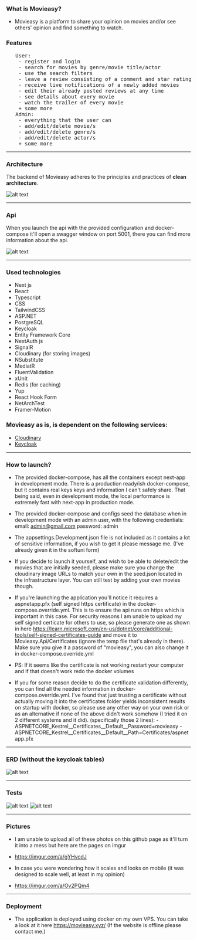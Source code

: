 ### What is Movieasy?
- Movieasy is a platform to share your opinion on movies and/or see others' opinion and find something to watch.

### Features
<pre>
   User:
    - register and login
    - search for movies by genre/movie title/actor 
    - use the search filters
    - leave a review consisting of a comment and star rating on any movie (except ones who are to be released)
    - receive live notifications of a newly added movies
    - edit their already posted reviews at any time
    - see details about every movie
    - watch the trailer of every movie
    + some more
   Admin:
    - everything that the user can
    - add/edit/delete movie/s
    - add/edit/delete genre/s
    - add/edit/delete actor/s
    + some more
</pre>

------------

### Architecture
The backend of Movieasy adheres to the principles and practices of **clean architecture**.

![alt text](https://pbs.twimg.com/media/F92a6qvXYAA6i8K?format=png&name=4096x4096 "Logo Title Text 1")

------------

### Api
When you launch the api with the provided configuration and docker-compose it'll open a swagger window on port 5001, there you can find more information about the api.

![alt text](https://github.com/kristian234/Movieasy/blob/master/images/swagger.png)

------------

### Used technologies
- Next js
- React
- Typescript
- CSS
- TailwindCSS
- ASP.NET
- PostgreSQL
- Keycloak
- Entity Framework Core
- NextAuth js
- SignalR
- Cloudinary (for storing images)  
- NSubstitute
- MediatR
- FluentValidation
- xUnit
- Redis (for caching)
- Yup 
- React Hook Form
- NetArchTest
- Framer-Motion

### Movieasy as is, is dependent on the following services:
- [Cloudinary](https://cloudinary.com/)
- [Keycloak](https://www.keycloak.org/)
  
------------

### How to launch?
- The provided docker-compose, has all the containers except next-app in development mode. There is a production ready/ish docker-compose, but it contains real keys keys and information I can't safely share. That being said, even in development mode, the local performance is extremely fast with next-app in production mode.
- The provided docker-compose and configs seed the database when in development mode with an admin user, with the following credentials:
  email: admin@gmail.com
  password: admin
- The appsettings.Development.json file is not included as it contains a lot of sensitive information, if you wish to get it please message me. (I've already given it in the softuni form)
- If you decide to launch it yourself, and wish to be able to delete/edit the movies that are initially seeded, please make sure you change the cloudinary image URLs to match your own in the seed.json located in the infrastructure layer. You can still test by adding your own movies though.
- If you're launching the application you'll notice it requires a aspnetapp.pfx (self signed https certificate) in the docker-compose.override.yml. This is to ensure the api runs on https which is important in this case. For security reasons I am unable to upload my self signed certicate for others to use, so please generate one as shown in here https://learn.microsoft.com/en-us/dotnet/core/additional-tools/self-signed-certificates-guide and move it to  Movieasy.Api/Certificates (ignore the temp file that's already in there). Make sure you give it a password of "movieasy", you can also change it in docker-compose.override.yml
- PS: If it seems like the certificate is not working restart your computer and if that doesn't work redo the docker volumes 
  
- If you for some reason decide to do the certificate validation differently, you can find all the needed information in docker-compose.override.yml. I've found that just trusting a certificate without actually moving it into the certificates folder yields inconsistent results on startup with docker, so please use any other way on your own risk or as an alternative if none of the above didn't work somehow (I tried it on 2 different systems and it did).
(specifically those 2 lines):
      - ASPNETCORE_Kestrel__Certificates__Default__Password=movieasy
      - ASPNETCORE_Kestrel__Certificates__Default__Path=Certificates/aspnetapp.pfx
  
------------

### ERD (without the keycloak tables)
![alt text](https://github.com/kristian234/Movieasy/blob/master/images/erd1.jpg)

------------

### Tests
![alt text](https://github.com/kristian234/Movieasy/blob/master/images/domain-tests.jpg)
![alt text](https://github.com/kristian234/Movieasy/blob/master/images/application-tests.jpg)

------------

### Pictures
- I am unable to upload all of these photos on this github page as it'll turn it into a mess but here are the pages on imgur
- https://imgur.com/a/gYHvcdJ

- In case you were wondering how it scales and looks on mobile (it was designed to scale well, at least in my opinion)
- https://imgur.com/a/Ov2PQm4
  
------------

### Deployment
- The application is deployed using docker on my own VPS. You can take a look at it here https://movieasy.xyz/ (If the website is offline please contact me.)
